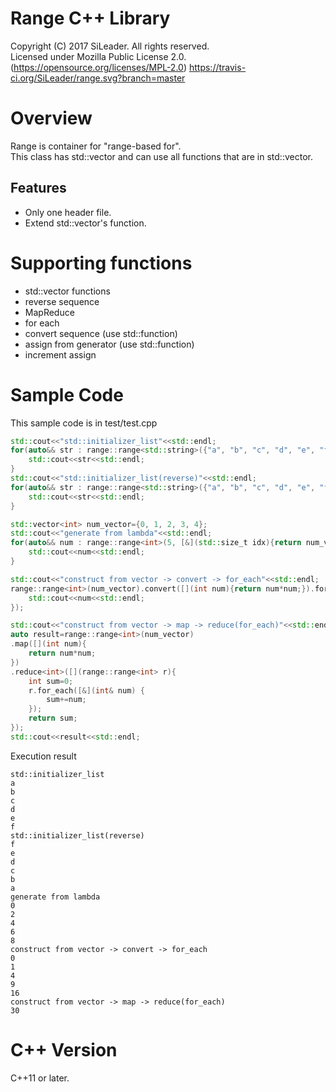 Range C++ Library
=====
Copyright (C) 2017 SiLeader. All rights reserved.  
Licensed under Mozilla Public License 2.0.
(https://opensource.org/licenses/MPL-2.0)
https://travis-ci.org/SiLeader/range.svg?branch=master
# Overview
Range is container for "range-based for".  
This class has std::vector and can use all functions that are in std::vector.  

## Features
+ Only one header file.
+ Extend std::vector's function.

# Supporting functions
+ std::vector functions
+ reverse sequence
+ MapReduce
+ for each
+ convert sequence (use std::function)
+ assign from generator (use std::function)
+ increment assign

# Sample Code
This sample code is in test/test.cpp
```c++
std::cout<<"std::initializer_list"<<std::endl;
for(auto&& str : range::range<std::string>({"a", "b", "c", "d", "e", "f"})) {
    std::cout<<str<<std::endl;
}
std::cout<<"std::initializer_list(reverse)"<<std::endl;
for(auto&& str : range::range<std::string>({"a", "b", "c", "d", "e", "f"}).reverse()) {
    std::cout<<str<<std::endl;
}

std::vector<int> num_vector={0, 1, 2, 3, 4};
std::cout<<"generate from lambda"<<std::endl;
for(auto&& num : range::range<int>(5, [&](std::size_t idx){return num_vector[idx]+idx;})) {
    std::cout<<num<<std::endl;
}

std::cout<<"construct from vector -> convert -> for_each"<<std::endl;
range::range<int>(num_vector).convert([](int num){return num*num;}).for_each([](int& num){
    std::cout<<num<<std::endl;
});

std::cout<<"construct from vector -> map -> reduce(for_each)"<<std::endl;
auto result=range::range<int>(num_vector)
.map([](int num){
    return num*num;
})
.reduce<int>([](range::range<int> r){
    int sum=0;
    r.for_each([&](int& num) {
        sum+=num;
    });
    return sum;
});
std::cout<<result<<std::endl;
```
Execution result
```
std::initializer_list
a
b
c
d
e
f
std::initializer_list(reverse)
f
e
d
c
b
a
generate from lambda
0
2
4
6
8
construct from vector -> convert -> for_each
0
1
4
9
16
construct from vector -> map -> reduce(for_each)
30

```

# C++ Version
C++11 or later.
